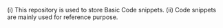 (i) This repository is used to store Basic Code snippets.
(ii) Code snippets are mainly used for reference purpose.

